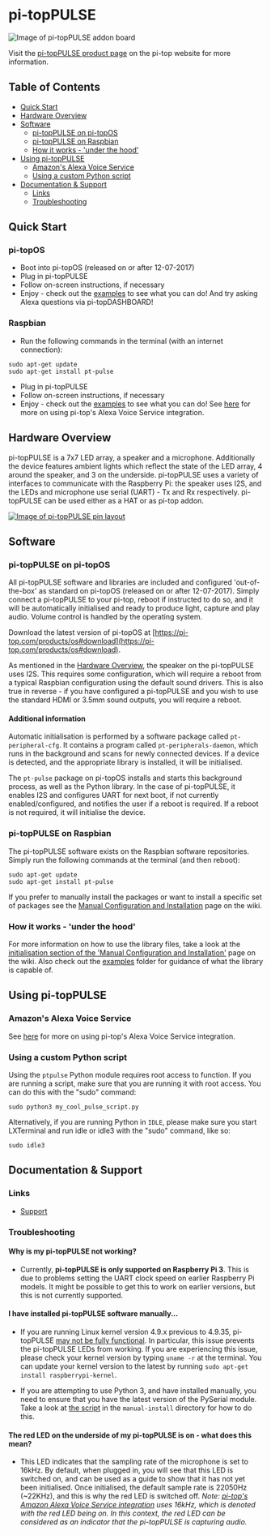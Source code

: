 # pi-topPULSE

![Image of pi-topPULSE addon board](https://static.pi-top.com/images/pulse-small.png "Image of pi-topPULSE addon board")

Visit the [pi-topPULSE product page](https://pi-top.com/products/pulse) on the pi-top website for more information.

## Table of Contents
* [Quick Start](#quick-start)
* [Hardware Overview](#hardware)
* [Software](#software)
    * [pi-topPULSE on pi-topOS](#software-pt-os)
    * [pi-topPULSE on Raspbian](#software-raspbian)
    * [How it works - 'under the hood'](#software-how-it-works)
* [Using pi-topPULSE](#using)
	* [Amazon's Alexa Voice Service](#using-avs)
	* [Using a custom Python script](#using-script)
* [Documentation & Support](#support)
	* [Links](#support-links)
	* [Troubleshooting](#support-troubleshooting)

## Quick Start <a name="quick-start"></a>
### pi-topOS
* Boot into pi-topOS (released on or after 12-07-2017)
* Plug in pi-topPULSE
* Follow on-screen instructions, if necessary
* Enjoy - check out the [examples](https://github.com/pi-top/pi-topPULSE/tree/master/examples) to see what you can do! And try asking Alexa questions via pi-topDASHBOARD!

### Raspbian
* Run the following commands in the terminal (with an internet connection):

```
sudo apt-get update
sudo apt-get install pt-pulse
```

* Plug in pi-topPULSE
* Follow on-screen instructions, if necessary
* Enjoy - check out the [examples](https://github.com/pi-top/pi-topPULSE/tree/master/examples) to see what you can do! See [here](https://github.com/pi-top/Alexa-Voice-Service-Integration) for more on using pi-top's Alexa Voice Service integration.

## Hardware Overview <a name="hardware"></a>

pi-topPULSE is a 7x7 LED array, a speaker and a microphone. Additionally the device features ambient lights which reflect the state of the LED array, 4 around the speaker, and 3 on the underside. pi-topPULSE uses a variety of interfaces to communicate with the Raspberry Pi: the speaker uses I2S, and the LEDs and microphone use serial (UART) - Tx and Rx respectively. pi-topPULSE can be used either as a HAT or as pi-top addon.

[![Image of pi-topPULSE pin layout](https://static.pi-top.com/images/pulse-pinout.png "Jump to 'Documentation & Support' -> 'GPIO Pinout'")](#support-pinout)

## Software <a name="software"></a>
### pi-topPULSE on pi-topOS <a name="software-pt-os"></a>

All pi-topPULSE software and libraries are included and configured 'out-of-the-box' as standard on pi-topOS (released on or after 12-07-2017). Simply connect a pi-topPULSE to your pi-top, reboot if instructed to do so, and it will be automatically initialised and ready to produce light, capture and play audio. Volume control is handled by the operating system.

Download the latest version of pi-topOS at [https://pi-top.com/products/os#download](https://pi-top.com/products/os#download).

As mentioned in the [Hardware Overview](#hardware), the speaker on the pi-topPULSE uses I2S. This requires some configuration, which will require a reboot from a typical Raspbian configuration using the default sound drivers. This is also true in reverse - if you have configured a pi-topPULSE and you wish to use the standard HDMI or 3.5mm sound outputs, you will require a reboot.

#### Additional information
Automatic initialisation is performed by a software package called `pt-peripheral-cfg`. It contains a program called `pt-peripherals-daemon`, which runs in the background and scans for newly connected devices. If a device is detected, and the appropriate library is installed, it will be initialised.

The `pt-pulse` package on pi-topOS installs and starts this background process, as well as the Python library. In the case of pi-topPULSE, it enables I2S and configures UART for next boot, if not currently enabled/configured, and notifies the user if a reboot is required. If a reboot is not required, it will initialise the device.

### pi-topPULSE on Raspbian <a name="software-raspbian"></a>
The pi-topPULSE software exists on the Raspbian software repositories. Simply run the following commands at the terminal (and then reboot):

```
sudo apt-get update
sudo apt-get install pt-pulse
```

If you prefer to manually install the packages or want to install a specific set of packages see the [Manual Configuration and Installation](https://github.com/pi-top/pi-topPULSE/wiki/Manual-Configuration-and-Installation) page on the wiki.

### How it works - 'under the hood' <a name="software-how-it-works"></a>
For more information on how to use the library files, take a look at the [initialisation section of the 'Manual Configuration and Installation'](https://github.com/pi-top/pi-topPULSE/wiki/Manual-Configuration-and-Installation#using-the-software-library-to-manually-initialise-pi-toppulse) page on the wiki.
Also check out the [examples](https://github.com/pi-top/pi-topPULSE/tree/master/examples) folder for guidance of what the library is capable of.

## Using pi-topPULSE <a name="using"></a>

### Amazon's Alexa Voice Service <a name="using-avs"></a>

See [here](https://github.com/pi-top/Alexa-Voice-Service-Integration) for more on using pi-top's Alexa Voice Service integration.

### Using a custom Python script <a name="using-script"></a>

Using the `ptpulse` Python module requires root access to function. If you are running a script, make sure that you are running it with root access. You can do this with the "sudo" command:

	sudo python3 my_cool_pulse_script.py


Alternatively, if you are running Python in `IDLE`, please make sure you start LXTerminal and run idle or idle3 with the "sudo" command, like so:

	sudo idle3

## Documentation & Support <a name="support"></a>
### Links <a name="support-links"></a>
<!--* [GPIO Pinout](https://pinout.xyz/pinout/pi_toppulse) <a name="support-pinout"></a>-->
* [Support](https://support.pi-top.com/)

### Troubleshooting <a name="support-troubleshooting"></a>
#### Why is my pi-topPULSE not working?

* Currently, **pi-topPULSE is only supported on Raspberry Pi 3**. This is due to problems setting the UART clock speed on earlier Raspberry Pi models. It might be possible to get this to work on earlier versions, but this is not currently supported.

#### I have installed pi-topPULSE software manually...
* If you are running Linux kernel version 4.9.x previous to 4.9.35, pi-topPULSE [may not be fully functional](https://github.com/raspberrypi/linux/issues/1855). In particular, this issue prevents the pi-topPULSE LEDs from working. If you are experiencing this issue, please check your kernel version by typing `uname -r` at the terminal. You can update your kernel version to the latest by running `sudo apt-get install raspberrypi-kernel`.

* If you are attempting to use Python 3, and have installed manually, you need to ensure that you have the latest version of the PySerial module. Take a look at [the script](manual-install/upgrade-python3-pyserial) in the `manual-install` directory for how to do this.

#### The red LED on the underside of my pi-topPULSE is on - what does this mean?
* This LED indicates that the sampling rate of the microphone is set to 16kHz. By default, when plugged in, you will see that this LED is switched on, and can be used as a guide to show that it has not yet been initialised. Once initialised, the default sample rate is 22050Hz (~22KHz), and this is why the red LED is switched off. *Note: [pi-top's Amazon Alexa Voice Service integration](https://github.com/pi-top/Alexa-Voice-Service-Integration) uses 16kHz, which is denoted with the red LED being on. In this context, the red LED can be considered as an indicator that the pi-topPULSE is capturing audio.*

